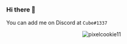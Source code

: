 ### Hi there 👋

You can add me on Discord at `Cube#1337`

<p align="center">
    <img src=https://github-readme-stats.vercel.app/api?username=pixelcookie11&show_icons=true alt=pixelcookie11 />
</p>
<!--
**pixelcookie11/pixelcookie11** is a ✨ _special_ ✨ repository because its `README.md` (this file) appears on your GitHub profile.

Here are some ideas to get you started:

- 🔭 I’m currently working on ...
- 🌱 I’m currently learning ...
- 👯 I’m looking to collaborate on ...
- 🤔 I’m looking for help with ...
- 💬 Ask me about ...
- 📫 How to reach me: ...
- 😄 Pronouns: ...
- ⚡ Fun fact: ...
-->

